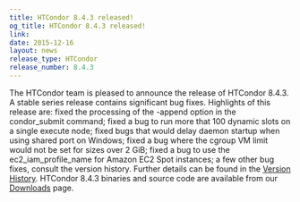 ```yaml
---
title: HTCondor 8.4.3 released!
og_title: HTCondor 8.4.3 released!
link: 
date: 2015-12-16
layout: news
release_type: HTCondor
release_number: 8.4.3
---
```


The HTCondor team is pleased to announce the release of HTCondor 8.4.3. A stable series release contains significant bug fixes.  Highlights of this release are: fixed the processing of the -append option in the condor_submit command; fixed a bug to run more that 100 dynamic slots on a single execute node; fixed bugs that would delay daemon startup when using shared port on Windows; fixed a bug where the cgroup VM limit would not be set for sizes over 2 GiB; fixed a bug to use the ec2_iam_profile_name for Amazon EC2 Spot instances; a few other bug fixes, consult the version history.  Further details can be found in the <a href="manual/v8.4.3/10_3Stable_Release.html">Version History</a>. HTCondor 8.4.3 binaries and source code are available from our <a href="downloads/">Downloads</a> page. 
